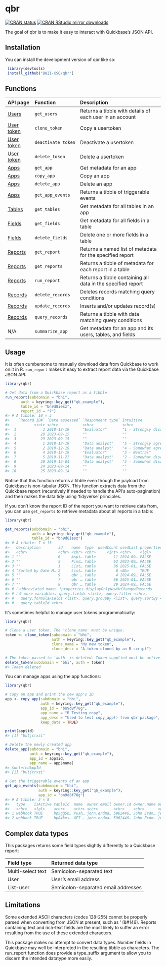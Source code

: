 
<!-- README.md is generated from README.Rmd. Please edit that file -->

# qbr

<!-- badges: start -->

[![CRAN
status](https://www.r-pkg.org/badges/version/qbr)](https://cran.r-project.org/package=qbr)
[![CRAN RStudio mirror
downloads](https://cranlogs.r-pkg.org/badges/qbr)](https://cran.r-project.org/package=qbr)
<!-- badges: end -->

The goal of qbr is to make it easy to interact with Quickbase’s JSON
API.

## Installation

You can install the development version of qbr like so:

``` r
 library(devtools)
 install_github("BHII-KSC/qbr")
```

## Functions

| API page | Function | Description |
|:---|:---|:---|
| [Users](https://developer.quickbase.com/operation/getUsers) | `get_users` | Returns a tibble with details of each user in an account |
| [User token](https://developer.quickbase.com/operation/cloneUserToken) | `clone_token` | Copy a usertoken |
| [User token](https://developer.quickbase.com/operation/deactivateUserToken) | `deactivate_token` | Deactivate a usertoken |
| [User token](https://developer.quickbase.com/operation/deleteUserToken) | `delete_token` | Delete a usertoken |
| [Apps](https://developer.quickbase.com/operation/getApp) | `get_app` | Get metadata for an app |
| [Apps](https://developer.quickbase.com/operation/copyApp) | `copy_app` | Copy an app |
| [Apps](https://developer.quickbase.com/operation/deleteApp) | `delete_app` | Delete an app |
| [Apps](https://developer.quickbase.com/operation/getAppEvents) | `get_app_events` | Returns a tibble of triggerable events |
| [Tables](https://developer.quickbase.com/operation/getAppTables) | `get_tables` | Get metadata for all tables in an app |
| [Fields](https://developer.quickbase.com/operation/getFields) | `get_fields` | Get metadata for all fields in a table |
| [Fields](https://developer.quickbase.com/operation/deleteFields) | `delete_fields` | Delete one or more fields in a table |
| [Reports](https://developer.quickbase.com/operation/getReport) | `get_report` | Returns a named list of metadata for the specified report |
| [Reports](https://developer.quickbase.com/operation/getTableReports) | `get_reports` | Returns a tibble of metadata for each report in a table |
| [Reports](https://developer.quickbase.com/operation/runReport) | `run_report` | Returns a tibble containing all data in the specified report |
| [Records](https://developer.quickbase.com/operation/deleteRecords) | `delete_records` | Deletes records matching query conditions |
| [Records](https://developer.quickbase.com/operation/upsert) | `update_records` | Inserts and/or updates record(s) |
| [Records](https://developer.quickbase.com/operation/runQuery) | `query_records` | Returns a tibble with data matching query conditions |
| N/A | `summarize_app` | Get metadata for an app and its users, tables, and fields |

## Usage

It is often cumbersome to manually download data from Quickbase to work
on it in R. `run_report` makes it easy to extract report data via the
Quickbase JSON API:

``` r
library(qbr)

# Get data from a Quickbase report as a tibble
run_report(subdomain = "bhi",
       auth = keyring::key_get("qb_example"),
       table_id = "bn9d8iesz",
       report_id = "7")
#> # A tibble: 10 × 5
#>    `Record ID#` `Date assessed` `Respondent type` Intuitive           Accessible
#>           <int> <chr>           <chr>             <chr>               <chr>     
#>  1            3 2018-12-19      "Evaluator"       "1 - Strongly disa… "2 - Some…
#>  2           28 2023-09-15      ""                ""                  ""        
#>  3           29 2023-09-15      ""                ""                  ""        
#>  4            1 2018-12-19      "Data analyst"    "5 - Strongly agre… "4 - Some…
#>  5            2 2018-12-19      "Data analyst"    "4 - Somewhat agre… "4 - Some…
#>  6            4 2018-12-19      "Evaluator"       "3 - Neutral"       "4 - Some…
#>  7            5 2019-11-27      "Data analyst"    "2 - Somewhat disa… "4 - Some…
#>  8           20 2019-12-04      "Data analyst"    "2 - Somewhat disa… "3 - Neut…
#>  9           24 2023-09-14      ""                ""                  ""        
#> 10           25 2023-09-14      ""                ""                  ""
```

Notice that this function returns a tibble even though the payload from
Quickbase is non-tabular JSON. This function extracts data from the
Quickbase report (recursively if needed to handle the API’s
auto-pagination) and then makes the data tidy using ‘tidyverse’
principles.

If you don’t know the report ID of the report you want to retrieve data
from, you can use `get_reports` to retrieve metadata about all reports
in a table:

``` r
library(qbr)

get_reports(subdomain = "bhi",
            auth = keyring::key_get("qb_example"),
            table_id = "bn9d8iesz")
#> # A tibble: 7 × 13
#>   description        id    name  type  usedCount usedLast properties.displayOn…¹
#>   <chr>              <chr> <chr> <chr>     <int> <chr>    <lgl>                 
#> 1 ""                 6     Aspi… table        11 2024-09… FALSE                 
#> 2 ""                 5     Find… table        62 2023-09… FALSE                 
#> 3 ""                 1     List… table        36 2025-01… FALSE                 
#> 4 "Sorted by Date M… 2     List… table         0 <NA>     TRUE                  
#> 5 ""                 9     qbr … table         4 2024-09… FALSE                 
#> 6 ""                 7     qbr … table        66 2025-01… FALSE                 
#> 7 ""                 8     qbr … table        29 2024-09… FALSE                 
#> # ℹ abbreviated name: ¹​properties.displayOnlyNewOrChangedRecords
#> # ℹ 6 more variables: query.fields <list>, query.filter <chr>,
#> #   query.formulaFields <list>, query.groupBy <list>, query.sortBy <list>,
#> #   query.tableId <chr>
```

It’s sometimes helpful to manage user tokens programmatically:

``` r
library(qbr)

# Clone a user token. The 'clone_name' must be unique. 
token <- clone_token(subdomain = "bhi", 
                     auth = keyring::key_get("qb_example"),
                     clone_name = "My new token",
                     clone_desc = "A token cloned by an R script")

# The token passed to 'auth' is deleted. Token supplied must be active.
delete_token(subdomain = "bhi", auth = token)
#> Token deleted
```

You can manage apps using the app functions:

``` r
library(qbr)

# Copy an app and print the new app's ID
app <- copy_app(subdomain = "bhi",
                auth = keyring::key_get("qb_example"),
                app_id = "bn9d8f78g",
                app_name = "R Testing copy",
                app_desc = "Used to test copy_app() from qbr package",
                keep_data = TRUE)

print(app$id)
#> [1] "butjcrxzi"

# Delete the newly created app
delete_app(subdomain = "bhi",
           auth = keyring::key_get("qb_example"),
           app_id = app$id,
           app_name = app$name)
#> $deletedAppId
#> [1] "butjcrxzi"

# Get the triggerable events of an app
get_app_events(subdomain = "bhi",
               auth = keyring::key_get("qb_example"),
               app_id = "bn9d8f78g")
#> # A tibble: 2 × 8
#>   type    isActive tableId  name  owner.email owner.id owner.name owner.userName
#>   <chr>   <lgl>    <chr>    <chr> <chr>       <chr>    <chr>      <chr>         
#> 1 webhook TRUE     bp5gg5b… Push… john.erdma… 5962446… John Erdm… jerdmann      
#> 2 webhook TRUE     bp84kms… GET … john.erdma… 5962446… John Erdm… jerdmann
```

## Complex data types

This packages returns some field types slightly differently to a
Quickbase report:

| Field type        | Returned data type                  |
|:------------------|:------------------------------------|
| Multi-select text | Semicolon-separated text            |
| User              | User’s email address                |
| List-user         | Semicolon-separated email addresses |

## Limitations

Some extended ASCII characters (codes 128-255) cannot be properly parsed
when converting from JSON at present, such as ’ (&#146). Reports
containing text and rich-text fields are the most likely to suffer an
error resulting from the use of these extended characters.

This package makes no attempt to convert data types. Number fields in
Quickbase may well be interpreted in the resulting tibble as characters.
The run_report function does provide a type_suffix argument to allow you
to discern the intended datatype more easily.
